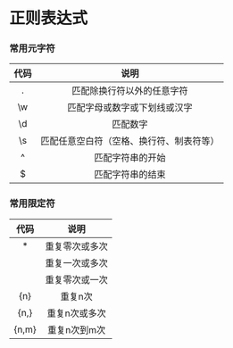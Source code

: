 # 正则表达式

### 常用元字符



| 代码 |                   说明                   |
| :--: | :--------------------------------------: |
|  .   |        匹配除换行符以外的任意字符        |
|  \w  |       匹配字母或数字或下划线或汉字       |
|  \d  |                 匹配数字                 |
|  \s  | 匹配任意空白符（空格、换行符、制表符等） |
|  ^   |             匹配字符串的开始             |
|  $   |             匹配字符串的结束             |



### 常用限定符



| 代码  |      说明      |
| :---: | :------------: |
|   *   | 重复零次或多次 |
|       | 重复一次或多次 |
|       | 重复零次或一次 |
|  {n}  |    重复n次     |
| {n,}  | 重复n次或多次  |
| {n,m} |  重复n次到m次  |


